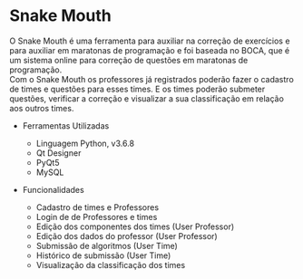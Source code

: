 # Snake Mouth 

O Snake Mouth é uma ferramenta para auxiliar na correção de exercícios e para auxiliar em maratonas de programação e foi baseada no BOCA, que é um sistema online para correção de questões em maratonas de programação. <br>
Com o Snake Mouth os professores já registrados poderão fazer o cadastro de times e questões para esses times. E os times poderão submeter questões, verificar a correção e visualizar a sua classificação em relação aos outros times.

* Ferramentas Utilizadas
	* Linguagem Python, v3.6.8
	* Qt Designer
	* PyQt5
	* MySQL
	
* Funcionalidades
	* Cadastro de times e Professores
	![]()
	* Login de de Professores e times
	* Edição dos componentes dos times (User Professor)
	* Edição dos dados do professor (User Professor)
	* Submissão de algoritmos (User Time)
	* Histórico de submissão (User Time)
	* Visualização da classificação dos times


